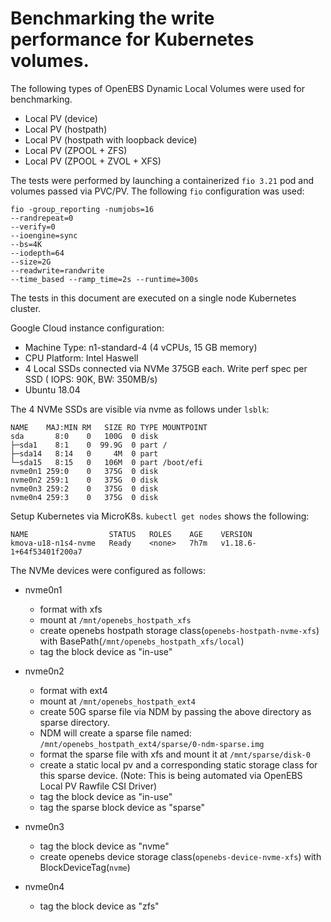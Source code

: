 # Benchmarking the write performance for Kubernetes volumes. 

The following types of OpenEBS Dynamic Local Volumes were used for benchmarking.
- Local PV (device)
- Local PV (hostpath)
- Local PV (hostpath with loopback device)
- Local PV (ZPOOL + ZFS)
- Local PV (ZPOOL + ZVOL + XFS)


The tests were performed by launching a containerized `fio 3.21` pod and volumes passed via PVC/PV.
The following `fio` configuration was used:
  ```
  fio -group_reporting -numjobs=16 
  --randrepeat=0 
  --verify=0 
  --ioengine=sync 
  --bs=4K 
  --iodepth=64 
  --size=2G 
  --readwrite=randwrite 
  --time_based --ramp_time=2s --runtime=300s
  ```


The tests in this document are executed on a single node Kubernetes cluster.

Google Cloud instance configuration:
- Machine Type: n1-standard-4 (4 vCPUs, 15 GB memory)
- CPU Platform: Intel Haswell
- 4 Local SSDs connected via NVMe 375GB each. Write perf spec per SSD ( IOPS: 90K, BW: 350MB/s)
- Ubuntu 18.04

The 4 NVMe SSDs are visible via nvme as follows under `lsblk`:

  ```
  NAME    MAJ:MIN RM   SIZE RO TYPE MOUNTPOINT
  sda       8:0    0   100G  0 disk 
  ├─sda1    8:1    0  99.9G  0 part /
  ├─sda14   8:14   0     4M  0 part 
  └─sda15   8:15   0   106M  0 part /boot/efi
  nvme0n1 259:0    0   375G  0 disk 
  nvme0n2 259:1    0   375G  0 disk 
  nvme0n3 259:2    0   375G  0 disk 
  nvme0n4 259:3    0   375G  0 disk 
  ```

Setup Kubernetes via MicroK8s.  `kubectl get nodes` shows the following:

  ```
  NAME                  STATUS   ROLES    AGE    VERSION
  kmova-u18-n1s4-nvme   Ready    <none>   7h7m   v1.18.6-1+64f53401f200a7
  ```

The NVMe devices were configured as follows:

- nvme0n1 
  - format with xfs
  - mount at `/mnt/openebs_hostpath_xfs`
  - create openebs hostpath storage class(`openebs-hostpath-nvme-xfs`) with BasePath(`/mnt/openebs_hostpath_xfs/local`)
  - tag the block device as "in-use"

- nvme0n2
  - format with ext4
  - mount at `/mnt/openebs_hostpath_ext4`
  - create 50G sparse file via NDM by passing the above directory as sparse directory.
  - NDM will create a sparse file named: `/mnt/openebs_hostpath_ext4/sparse/0-ndm-sparse.img`
  - format the sparse file with xfs and mount it at `/mnt/sparse/disk-0`
  - create a static local pv and a corresponding static storage class for this sparse device. (Note: This is being automated via OpenEBS Local PV Rawfile CSI Driver)
  - tag the block device as "in-use"
  - tag the sparse block device as "sparse"


- nvme0n3
  - tag the block device as "nvme"
  - create openebs device storage class(`openebs-device-nvme-xfs`) with BlockDeviceTag(`nvme`)

- nvme0n4
  - tag the block device as "zfs"

